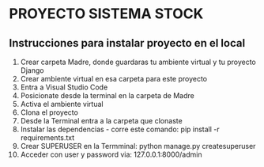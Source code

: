 <h1>PROYECTO SISTEMA STOCK</h1>

<h2>Instrucciones para instalar proyecto en el local</h2>
<ol>
    <li>Crear carpeta Madre, donde guardaras tu ambiente virtual y tu proyecto Django</li>
    <li>Crear ambiente virtual en esa carpeta para este proyecto</li>
    <li>Entra a Visual Studio Code</li>
    <li>Posicionate desde la terminal en la carpeta de Madre</li>
    <li>Activa el ambiente virtual</li>
    <li>Clona el proyecto</li>
    <li>Desde la Terminal entra a la carpeta que clonaste</li>
    <li>Instalar las dependencias - corre este comando: pip install -r requirements.txt</li>
    <li>Crear SUPERUSER en la Termminal: python manage.py createsuperuser</li>
    <li>Acceder con user y password via: 127.0.0.1:8000/admin</li>
</ol>


